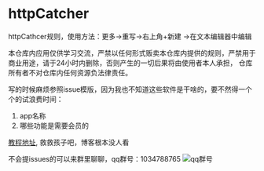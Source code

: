 # httpCatcher
httpCathcer规则，使用方法：更多->重写->右上角+新建 ->在文本编辑器中编辑

本仓库内应用仅供学习交流，严禁以任何形式贩卖本仓库内提供的规则，严禁用于商业用途，请于24小时内删除，否则产生的一切后果将由使用者本人承担， 仓库所有者不对仓库内任何资源负法律责任。

写的时候麻烦参照issue模版，因为我也不知道这些软件是干啥的，要不然得一个个的试浪费时间：
1. app名称
2. 哪些功能是需要会员的

[教程地址](https://blog.930113.xyz), 救救孩子吧，博客根本没人看

不会提issues的可以来群里聊聊，qq群号：1034788765
![qq群号](https://s1.ax1x.com/2020/05/16/Yyo0vd.jpg)
